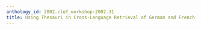 ```yaml
---
anthology_id: 2002.clef_workshop-2002.31
title: Using Thesauri in Cross-Language Retrieval of German and French Indexed Collections
---
```

